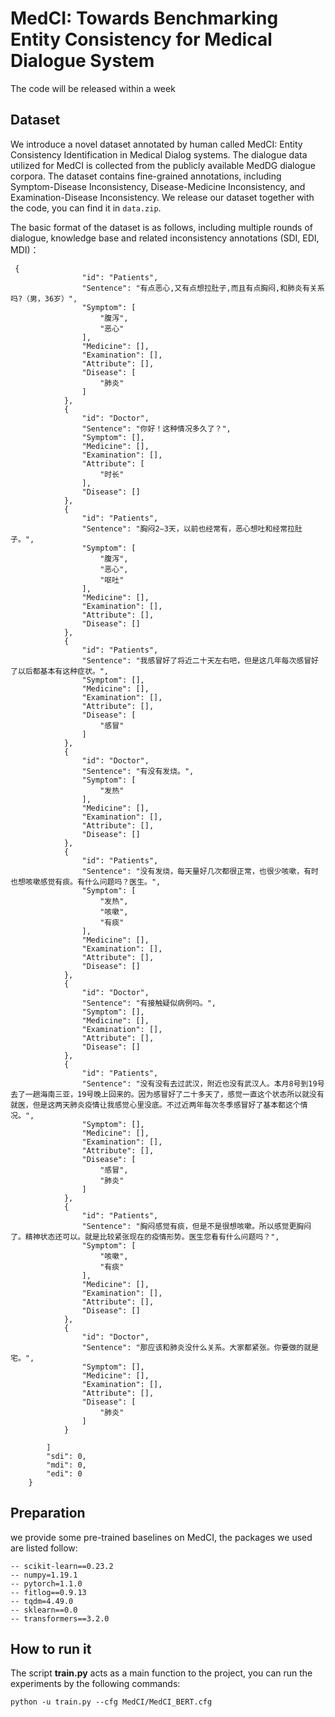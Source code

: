 # MedCI: Towards Benchmarking Entity Consistency for Medical Dialogue System
The code will be released within a week

##  Dataset
We introduce a novel dataset annotated by human called MedCI: Entity Consistency Identification in Medical Dialog systems. The dialogue data utilized for MedCI is collected from the publicly available MedDG dialogue corpora. The dataset contains fine-grained annotations, including Symptom-Disease Inconsistency, Disease-Medicine Inconsistency, and Examination-Disease Inconsistency. We release our dataset together with the code, you can find it in `data.zip`.

The basic format of the dataset is as follows, including multiple rounds of dialogue, knowledge base and related inconsistency annotations (SDI, EDI, MDI)：

```
 {
                "id": "Patients",
                "Sentence": "有点恶心,又有点想拉肚子,而且有点胸闷,和肺炎有关系吗?（男，36岁）",
                "Symptom": [
                    "腹泻",
                    "恶心"
                ],
                "Medicine": [],
                "Examination": [],
                "Attribute": [],
                "Disease": [
                    "肺炎"
                ]
            },
            {
                "id": "Doctor",
                "Sentence": "你好！这种情况多久了？",
                "Symptom": [],
                "Medicine": [],
                "Examination": [],
                "Attribute": [
                    "时长"
                ],
                "Disease": []
            },
            {
                "id": "Patients",
                "Sentence": "胸闷2—3天，以前也经常有，恶心想吐和经常拉肚子。",
                "Symptom": [
                    "腹泻",
                    "恶心",
                    "呕吐"
                ],
                "Medicine": [],
                "Examination": [],
                "Attribute": [],
                "Disease": []
            },
            {
                "id": "Patients",
                "Sentence": "我感冒好了将近二十天左右吧，但是这几年每次感冒好了以后都基本有这种症状。",
                "Symptom": [],
                "Medicine": [],
                "Examination": [],
                "Attribute": [],
                "Disease": [
                    "感冒"
                ]
            },
            {
                "id": "Doctor",
                "Sentence": "有没有发烧。",
                "Symptom": [
                    "发热"
                ],
                "Medicine": [],
                "Examination": [],
                "Attribute": [],
                "Disease": []
            },
            {
                "id": "Patients",
                "Sentence": "没有发烧，每天量好几次都很正常，也很少咳嗽，有时也想咳嗽感觉有痰。有什么问题吗？医生。",
                "Symptom": [
                    "发热",
                    "咳嗽",
                    "有痰"
                ],
                "Medicine": [],
                "Examination": [],
                "Attribute": [],
                "Disease": []
            },
            {
                "id": "Doctor",
                "Sentence": "有接触疑似病例吗。",
                "Symptom": [],
                "Medicine": [],
                "Examination": [],
                "Attribute": [],
                "Disease": []
            },
            {
                "id": "Patients",
                "Sentence": "没有没有去过武汉，附近也没有武汉人。本月8号到19号去了一趟海南三亚，19号晚上回来的。因为感冒好了二十多天了，感觉一直这个状态所以就没有就医，但是这两天肺炎疫情让我感觉心里没底。不过近两年每次冬季感冒好了基本都这个情况。",
                "Symptom": [],
                "Medicine": [],
                "Examination": [],
                "Attribute": [],
                "Disease": [
                    "感冒",
                    "肺炎"
                ]
            },
            {
                "id": "Patients",
                "Sentence": "胸闷感觉有痰，但是不是很想咳嗽。所以感觉更胸闷了。精神状态还可以。就是比较紧张现在的疫情形势。医生您看有什么问题吗？",
                "Symptom": [
                    "咳嗽",
                    "有痰"
                ],
                "Medicine": [],
                "Examination": [],
                "Attribute": [],
                "Disease": []
            },
            {
                "id": "Doctor",
                "Sentence": "那应该和肺炎没什么关系。大家都紧张。你要做的就是宅。",
                "Symptom": [],
                "Medicine": [],
                "Examination": [],
                "Attribute": [],
                "Disease": [
                    "肺炎"
                ]
            }
            
        ]
        "sdi": 0,
        "mdi": 0,
        "edi": 0
    }
```
## Preparation

we provide some pre-trained baselines on MedCI, the packages we used are listed follow:

```
-- scikit-learn==0.23.2
-- numpy=1.19.1
-- pytorch=1.1.0
-- fitlog==0.9.13
-- tqdm=4.49.0
-- sklearn==0.0
-- transformers==3.2.0
```

## How to run it

The script **train.py** acts as a main function to the project, you can run the experiments by the following commands:

```
python -u train.py --cfg MedCI/MedCI_BERT.cfg
```


